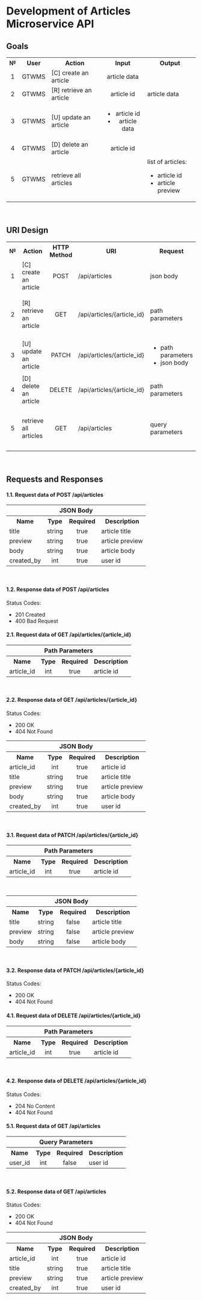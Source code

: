 # Development of Articles Microservice API

## Goals

<table>
  <tbody>
    <tr>
      <th align="center">№</th>
      <th align="center">User</th>
      <th align="center">Action</th>
      <th align="center">Input</th>
      <th align="center">Output</th>
    </tr>
    <tr>
      <td align="center">1</td>
      <td align="center">GTWMS</td>
      <td>[C] create an article</td>
      <td align="center">article data</td>
      <td></td>
    </tr>
    <tr>
      <td align="center">2</td>
      <td align="center">GTWMS</td>
      <td>[R] retrieve an article</td>
      <td align="center">article id</td>
      <td>article data</td>
    </tr>
    <tr>
      <td align="center">3</td>
      <td align="center">GTWMS</td>
      <td>[U] update an article</td>
      <td align="center">
        <ul>
          <li>article id</li>
          <li>article data</li>
        </ul>
      </td>
      <td></td>
    </tr>
    <tr>
      <td align="center">4</td>
      <td align="center">GTWMS</td>
      <td>[D] delete an article</td>
      <td align="center">article id</td>
      <td></td>
    </tr>
    <tr>
      <td align="center">5</td>
      <td align="center">GTWMS</td>
      <td>retrieve all articles</td>
      <td align="center"></td>
      <td>list of articles:
        <ul>
          <li>article id</li>
          <li>article preview</li>
        </ul>
      </td>
    </tr>
  </tbody>
</table>
<br />

## URI Design

<table>
  <tbody>
    <tr>
      <th align="center">№</th>
      <th align="center">Action</th>
      <th align="center">HTTP Method</th>
      <th align="center">URI</th>
      <th align="center">Request</th>
      <th align="center">Response</th>
    </tr>
    <tr>
      <td align="center">1</td>
      <td>[C] create an article</td>
      <td align="center">POST</td>
      <td>/api/articles</td>
      <td>json body</td>
      <td>status code</td>
    </tr>
    <tr>
      <td align="center">2</td>
      <td>[R] retrieve an article</td>
      <td align="center">GET</td>
      <td>/api/articles/{article_id}</td>
      <td>path parameters</td>
      <td>
        <ul>
          <li>json body</li>
          <li>status code</li>
        </ul>
      </td>
    </tr>
    <tr>
      <td align="center">3</td>
      <td>[U] update an article</td>
      <td align="center">PATCH</td>
      <td>/api/articles/{article_id}</td>
      <td>
        <ul>
          <li>path parameters</li>
          <li>json body</li>
        </ul>
      </td>
      <td>status code</td>
    </tr>
    <tr>
      <td align="center">4</td>
      <td>[D] delete an article</td>
      <td align="center">DELETE</td>
      <td>/api/articles/{article_id}</td>
      <td>path parameters</td>
      <td>status code</td>
    </tr>
    <tr>
      <td align="center">5</td>
      <td>retrieve all articles</td>
      <td align="center">GET</td>
      <td>/api/articles</td>
      <td>query parameters</td>
      <td>
        <ul>
          <li>json body</li>
          <li>status code</li>
        </ul>
      </td>
    </tr>
  </tbody>
</table>
<br />

## Requests and Responses

#### 1.1. Request data of POST /api/articles

<table>
  <tbody>
    <tr>
      <th colspan="4">JSON Body</th>
    </tr>
    <tr>
      <th align="center">Name</th>
      <th align="center">Type</th>
      <th align="center">Required</th>
      <th align="center">Description</th>
    </tr>
    <tr>
      <td>title</td>
      <td align="center">string</td>
      <td align="center">true</td>
      <td>article title</td>
    </tr>
    <tr>
      <td>preview</td>
      <td align="center">string</td>
      <td align="center">true</td>
      <td>article preview</td>
    </tr>
    <tr>
      <td>body</td>
      <td align="center">string</td>
      <td align="center">true</td>
      <td>article body</td>
    </tr>
    <tr>
      <td>created_by</td>
      <td align="center">int</td>
      <td align="center">true</td>
      <td>user id</td>
    </tr>
  </tbody>
</table>
<br />

#### 1.2. Response data of POST /api/articles

Status Codes:

- 201 Created
- 400 Bad Request
  <br />

#### 2.1. Request data of GET /api/articles/{article_id}

<table>
  <tbody>
    <tr>
      <th colspan="4">Path Parameters</th>
    </tr>
    <tr>
      <th align="center">Name</th>
      <th align="center">Type</th>
      <th align="center">Required</th>
      <th align="center">Description</th>
    </tr>
    <tr>
      <td>article_id</td>
      <td align="center">int</td>
      <td align="center">true</td>
      <td>article id</td>
    </tr>
  </tbody>
</table>
<br />

#### 2.2. Response data of GET /api/articles/{article_id}

Status Codes:

- 200 OK
- 404 Not Found
  <br />

<table>
  <tbody>
    <tr>
      <th colspan="4">JSON Body</th>
    </tr>
    <tr>
      <th align="center">Name</th>
      <th align="center">Type</th>
      <th align="center">Required</th>
      <th align="center">Description</th>
    </tr>
    <tr>
      <td>article_id</td>
      <td align="center">int</td>
      <td align="center">true</td>
      <td>article id</td>
    </tr>
    <tr>
      <td>title</td>
      <td align="center">string</td>
      <td align="center">true</td>
      <td>article title</td>
    </tr>
    <tr>
      <td>preview</td>
      <td align="center">string</td>
      <td align="center">true</td>
      <td>article preview</td>
    </tr>
    <tr>
      <td>body</td>
      <td align="center">string</td>
      <td align="center">true</td>
      <td>article body</td>
    </tr>
    <tr>
      <td>created_by</td>
      <td align="center">int</td>
      <td align="center">true</td>
      <td>user id</td>
    </tr>
  </tbody>
</table>
<br />

#### 3.1. Request data of PATCH /api/articles/{article_id}

<table>
  <tbody>
    <tr>
      <th colspan="4">Path Parameters</th>
    </tr>
    <tr>
      <th align="center">Name</th>
      <th align="center">Type</th>
      <th align="center">Required</th>
      <th align="center">Description</th>
    </tr>
    <tr>
      <td>article_id</td>
      <td align="center">int</td>
      <td align="center">true</td>
      <td>article id</td>
    </tr>
  </tbody>
</table>
<br />

<table>
  <tbody>
    <tr>
      <th colspan="4">JSON Body</th>
    </tr>
    <tr>
      <th align="center">Name</th>
      <th align="center">Type</th>
      <th align="center">Required</th>
      <th align="center">Description</th>
    </tr>
    <tr>
      <td>title</td>
      <td align="center">string</td>
      <td align="center">false</td>
      <td>article title</td>
    </tr>
    <tr>
      <td>preview</td>
      <td align="center">string</td>
      <td align="center">false</td>
      <td>article preview</td>
    </tr>
    <tr>
      <td>body</td>
      <td align="center">string</td>
      <td align="center">false</td>
      <td>article body</td>
    </tr>
  </tbody>
</table>
<br />

#### 3.2. Response data of PATCH /api/articles/{article_id}

Status Codes:

- 200 OK
- 404 Not Found
  <br />

#### 4.1. Request data of DELETE /api/articles/{article_id}

<table>
  <tbody>
    <tr>
      <th colspan="4">Path Parameters</th>
    </tr>
    <tr>
      <th align="center">Name</th>
      <th align="center">Type</th>
      <th align="center">Required</th>
      <th align="center">Description</th>
    </tr>
    <tr>
      <td>article_id</td>
      <td align="center">int</td>
      <td align="center">true</td>
      <td>article id</td>
    </tr>
  </tbody>
</table>
<br />

#### 4.2. Response data of DELETE /api/articles/{article_id}

Status Codes:

- 204 No Content
- 404 Not Found
  <br />

#### 5.1. Request data of GET /api/articles

<table>
  <tbody>
    <tr>
      <th colspan="4">Query Parameters</th>
    </tr>
    <tr>
      <th align="center">Name</th>
      <th align="center">Type</th>
      <th align="center">Required</th>
      <th align="center">Description</th>
    </tr>
    <tr>
      <td>user_id</td>
      <td align="center">int</td>
      <td align="center">false</td>
      <td>user id</td>
    </tr>
  </tbody>
</table>
<br />

#### 5.2. Response data of GET /api/articles

Status Codes:

- 200 OK
- 404 Not Found
  <br />

<table>
  <tbody>
    <tr>
      <th colspan="4">JSON Body</th>
    </tr>
    <tr>
      <th align="center">Name</th>
      <th align="center">Type</th>
      <th align="center">Required</th>
      <th align="center">Description</th>
    </tr>
    <tr>
      <td>article_id</td>
      <td align="center">int</td>
      <td align="center">true</td>
      <td>article id</td>
    </tr>
    <tr>
      <td>title</td>
      <td align="center">string</td>
      <td align="center">true</td>
      <td>article title</td>
    </tr>
    <tr>
      <td>preview</td>
      <td align="center">string</td>
      <td align="center">true</td>
      <td>article preview</td>
    </tr>
    <tr>
      <td>created_by</td>
      <td align="center">int</td>
      <td align="center">true</td>
      <td>user id</td>
    </tr>
  </tbody>
</table>
<br />
